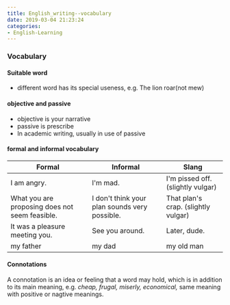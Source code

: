```yaml
---
title: English_writing--vocabulary
date: 2019-03-04 21:23:24
categories:
- English-Learning
---
```

### Vocabulary
#### Suitable word
- different word has its special useness, e.g. The lion roar(not mew)

#### objective and passive
- objective is your narrative
- passive is prescribe
- In academic writing, usually in use of passive

#### formal and informal vocabulary
| Formal                                         | Informal                                      | Slang                               |
| ---------------------------------------------- | --------------------------------------------- | ----------------------------------- |
| I am angry.                                    | I'm mad.                                      | I'm pissed off.  (slightly vulgar)  |
| What you are proposing does not seem feasible. | I don't think your plan sounds very possible. | That plan's crap. (slightly vulgar) |
| It was a pleasure meeting you.                 | See you around.                               | Later, dude.                        |
| my father                                      | my dad                                        | my old man                          |

#### Connotations
  A connotation is an idea or feeling that a word may hold, which is in addition to its main meaning, e.g. *cheap, frugal, miserly, economical,* same meaning with positive or nagtive meanings.